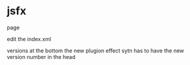 # jsfx

page



edit the index.xml

versions at the bottom
the new plugion effect sytn has to have the new version number in the head
